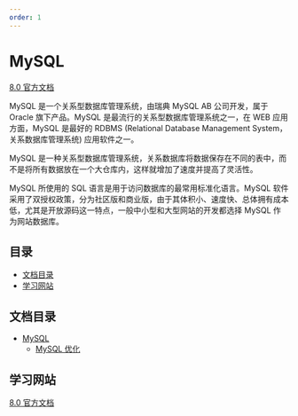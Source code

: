 ```yaml
---
order: 1
---
```


# MySQL

[8.0 官方文档](https://dev.mysql.com/doc/refman/8.0/en/)

MySQL 是一个关系型数据库管理系统，由瑞典 MySQL AB 公司开发，属于 Oracle 旗下产品。MySQL 是最流行的关系型数据库管理系统之一，在 WEB 应用方面，MySQL 是最好的 RDBMS (Relational Database Management System，关系数据库管理系统) 应用软件之一。

MySQL 是一种关系型数据库管理系统，关系数据库将数据保存在不同的表中，而不是将所有数据放在一个大仓库内，这样就增加了速度并提高了灵活性。

MySQL 所使用的 SQL 语言是用于访问数据库的最常用标准化语言。MySQL 软件采用了双授权政策，分为社区版和商业版，由于其体积小、速度快、总体拥有成本低，尤其是开放源码这一特点，一般中小型和大型网站的开发都选择 MySQL 作为网站数据库。

## 目录

- [文档目录](#文档目录)
- [学习网站](#学习网站)

## 文档目录

- [MySQL](/数据库/MySQL)
  - [MySQL 优化](/数据库/MySQL/MySQL优化.md)

## 学习网站

[8.0 官方文档](https://dev.mysql.com/doc/refman/8.0/en/)
